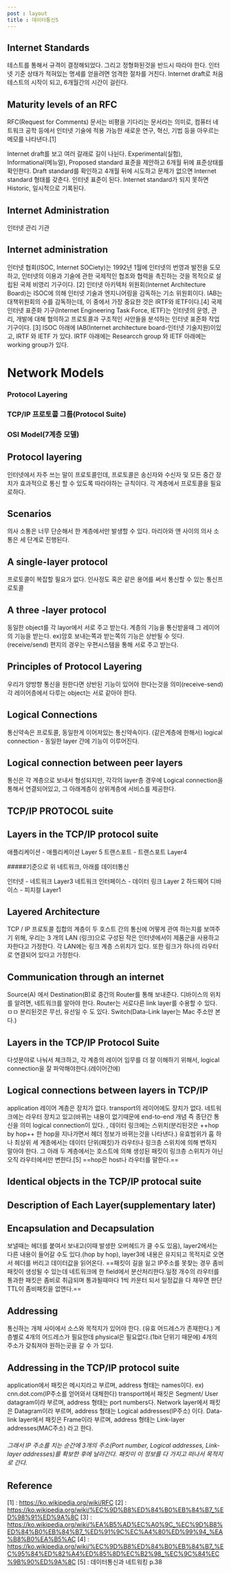 ```yaml
---
post : layout
title : 데이터통신5
---
```

## Internet Standards
테스트를 통해서 규격이 결정해되었다. 그리고 정형화된것을 반드시 따라야 한다.
인터넷 기준 상태가 적혀있는 명세를 얻을려면 엄격한 절차를 거친다.
Internet draft로 처음 테스트의 시작이 되고, 6개월간의 시간이 걸린다.

## Maturity levels of an RFC
RFC(Request for Comments) 문서는 비평을 기다리는 문서라는 의미로, 컴퓨터 네트워크 공학 등에서 인터넷 기술에 적용 가능한 새로운 연구, 혁신, 기법 등을 아우르는 메모를 나타낸다.[1]

Internet draft를 보고 여러 갈래로 길이 나뉜다. Experimental(실험), Informational(메뉴얼), Proposed standard 표준을 제안하고 6개월 뒤에 표준상태를 확인한다. Draft standard를 확인하고 4개월 뒤에 시도하고 문제가 없으면 Internet standard 형태를 갖춘다.
인터넷 표준이 된다. Internet standard가 되지 못하면 Historic, 일시적으로 기록된다.

## Internet Administration
인터넷 관리 기관

## Internet administration
인터넷 협회(ISOC, Internet SOCiety)는 1992년 1월에 인터넷의 번영과 발전을 도모하고, 인터넷의 이용과 기술에 관한 국제적인 협조와 협력을 촉진하는 것을 목적으로 설립된 국제 비영리 기구이다. [2]
인터넷 아키텍처 위원회(Internet Architecture Board)는 ISOC에 의해 인터넷 기술과 엔지니어링을 감독하는 기소 위원회이다. IAB는 대책위원회의 수를 감독하는데, 이 중에서 가장 중요한 것은 IRTF와 IETF이다.[4]
국제 인터넷 표준화 기구(Internet Engineering Task Force, IETF)는 인터넷의 운영, 관리, 개발에 대해 협의하고 프로토콜과 구조적인 사안들을 분석하는 인터넷 표준화 작업기구이다.
[3]
ISOC 아래에 IAB(Internet architecture board-인터넷 기술지원)이있고, IRTF 와 IETF 가 있다. IRTF 아래에는 Researcch group 와 IETF 아래에는 working group가 있다.

# Network Models
### Protocol Layering
### TCP/IP 프로토콜 그룹(Protocol Suite)
### OSI Model(7계층 모델)

## Protocol layering
인터넷에서 자주 쓰는 말이 프로토콜인데, 프로토콜은 송신자와 수신자 및 모든 중간 장치가 효과적으로 통신 할 수 있도록 따라야하는 규칙이다.
각 계층에서 프로토콜을 필요로하다.

## Scenarios
의사 소통은 너무 단순해서 한 계층에서만 발생할 수 있다.
마리아와 앤 사이의 의사 소통은 세 단계로 진행된다.

## A single-layer protocol
프로토콜이 복잡할 필요가 없다. 인사정도 혹은 같은 용어를 써서 통신할 수 있는 통신프로토콜

## A three -layer protocol
동일한 object를 각 layor에서 서로 주고 받는다.
계층의 기능을 통신받을때 그 레이어의 기능을 받는다. ex)암호
보내는쪽과 받는쪽의 기능은 상반될 수 잇다.(receive/send)
편지의 경우는 우편시스템을 통해 서로 주고 받는다.

## Principles of Protocol Layering
우리가 양방향 통신을 원한다면 상반된 기능이 있어야 한다는것을 의미(receive-send)
각 레이어층에서 다루는 object는 서로 같아야 한다.

## Logical Connections
통신약속은 프로토콜, 동일한게 이어져있는 통신약속이다. (같은계층에 한해서)
logical connection - 동일한 layer 간에 기능이 이루어진다.

## Logical connection between peer layers
통신은 각 계층으로 보내서 형성되지만, 각각의 layer층 경우에 Logical connection을 통해서 연결되어있고, 그 아래계층이 상위계층에 서비스를 제공한다.

## TCP/IP PROTOCOL suite

## Layers in the TCP/IP protocol suite
애플리케이션 - 애플리케이션 Layer 5
트랜스포트 - 트랜스포트 Layer4

#####기준으로 위 네트워크, 아래를 데이터통신

인터넷 - 네트워크 Layer3
네트워크 인터페이스 - 데이터 링크 Layer 2
하드웨어 디바이스 - 피지컬 Layer1

## Layered Architecture
TCP / IP 프로토콜 집합의 계층이 두 호스트 간의 통신에 어떻게 관여 하는지를 보여주기 위해,
우리는 3 개의 LAN (링크)으로 구성된 작은 인터넷에서이 제품군을 사용하고자한다고 가정한다. 각 LAN에는 링크 계층 스위치가 있다. 또한 링크가 하나의 라우터로 연결되어 있다고 가정한다.

## Communication through an internet
Source(A) 에서 Destination(B)로 중간의 Router를 통해 보내준다.
디바이스의 위치를 알려면, 네트워크를 알아야 한다.
Router는 서로다른 link layer를 수용할 수 있다. ㅁㅁ 분리된것은 무선, 유선일 수 도 있다.
Switch(Data-Link layer는 Mac 주소만 본다.)

## Layers in the TCP/IP Protocol Suite
다섯분야로 나눠서 체크하고, 각 계층의 레이어 임무를 더 잘 이해하기 위해서, logical connection을 잘 파악해야한다.(레이어간에)

## Logical connections between layers in TCP/IP
application 레이어 계층은 장치가 없다. transport의 레이어에도 장치가 없다.
네트워크에는 라우터 장치고 있고(바뀌는 내용이 없기때문에 end-to-end 개념 즉 종단간 통신을 의미 logical connection이 있다. , 데이터 링크에는 스위치(분리된것은 ++hop by hop++ 한 hop을 지나가면서 헤더 정보가 바뀌는것을 나타낸다.) 유효범위가 훕 하나
최상위 세 계층에서는 데이터 단위(패킷)가 라우터나 링크층 스위치에 의해 변하지 말아야 한다.
그 아래 두 계층에서는 호스트에 의해 생성된 패킷이 링크층 스위치가 아닌 오직 라우터에서만 변한다.[5]
==hop은 host나 라우터를 말한다.==

## Identical objects in the TCP/IP protocal suite

## Description of Each Layer(supplementary later)

## Encapsulation and Decapsulation
보낼때는 헤더를 붙여서 보내고(이때 발생한 오버헤드가 클 수도 있음), layer2에서는 다른 내용이 들어갈 수도 있다.(hop by hop), layer3에 내용은 유지되고
목적지로 오면서 헤더를 버리고 데이터값을 읽어온다.
==패킷이 길을 잃고 IP주소를 못찾는 경우 좀비패킷이 생성될 수 있는데 네트워크에 한 field에서 분산처리한다.일정 개수의 라우터를 통과한 패킷은 좀비로 취급되며 통과될때마다 1씩 카운터 되서 일정값을 다 채우면 판단 TTL이 좀비패킷을 없앤다.==

## Addressing
통신하는 개체 사이에서 소스와 목적지가 있어야 한다.
(유효 어드레스가 존재한다.)
계층별로 4개의 어드레스가 필요한데 physical은 필요없다.(1bit 단위기 때문에)
4개의 주소가 갖춰져야 원하는곳을 갈 수 가 있다.

## Addressing in the TCP/IP protocol suite
application에서 패킷은 메시지라고 부르며, address 형태는 names이다. ex) cnn.dot.com(IP주소를 얻어와서 대체한다)
transport에서 패킷은 Segment/ User datagram이라 부르며, address 형태는 port numbers다. 
Network layer에서 패킷은 Datagram이라 부르며, address 형태는 Logical addresses(IP주소) 이다.
Data-link layer에서 패킷은 Frame이라 부르며, address 형태는 Link-layer addresses(MAC주소) 라고 한다.
###### 그래서 IP 주소를 치는 순간에 3개의 주소(Port number, Logical addresses, Link-layer addresses)를 확보한 후에 날라간다. 패킷이 이 정보를 다 가지고 떠나서 목적지로 간다.
## Reference
[1] : https://ko.wikipedia.org/wiki/RFC
[2] : https://ko.wikipedia.org/wiki/%EC%9D%B8%ED%84%B0%EB%84%B7_%ED%98%91%ED%9A%8C
[3] : https://ko.wikipedia.org/wiki/%EA%B5%AD%EC%A0%9C_%EC%9D%B8%ED%84%B0%EB%84%B7_%ED%91%9C%EC%A4%80%ED%99%94_%EA%B8%B0%EA%B5%AC
[4] : https://ko.wikipedia.org/wiki/%EC%9D%B8%ED%84%B0%EB%84%B7_%EC%95%84%ED%82%A4%ED%85%8D%EC%B2%98_%EC%9C%84%EC%9B%90%ED%9A%8C
[5] : 데이터통신과 네트워킹 p.38 
